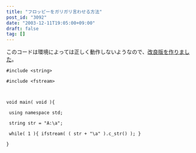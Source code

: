```yaml
---
title: "フロッピーをガリガリ言わせる方法"
post_id: "3092"
date: "2003-12-11T19:05:00+09:00"
draft: false
tag: []
---
```



このコードは環境によっては正しく動作しないようなので、[改良版を作りました](/floppy_crasher2)。


    #include <string>

    #include <fstream>



    void main( void ){

     using namespace std;

     string str = "A:\a";

     while( 1 ){ ifstream( ( str + "\a" ).c_str() ); }

    }

